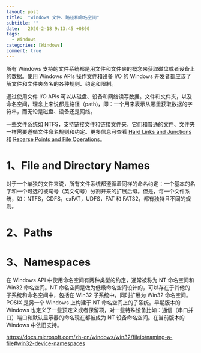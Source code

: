 ```yaml
---
layout: post
title:  "windows 文件、路径和命名空间"
subtitle: ""
date:   2020-2-18 9:13:45 +0800
tags:
  - Windows
categories: [Windows]
comment: true
---
```


所有 Windows 支持的文件系统都是用文件和文件夹的概念来获取磁盘或者设备上的数据。使用 Windows APIs 操作文件和设备 I/O 的 Windows 开发者都应该了解文件和文件夹命名的各种规则、约定和限制。

通过使用文件 I/O APIs 可以从磁盘、设备和网络读写数据。文件和文件夹，以及命名空间，理念上来说都是路径（path)，即：一个用来表示从哪里获取数据的字符串，而无论是磁盘、设备还是网络。

一些文件系统如 NTFS，支持链接文件和链接文件夹，它们和普通的文件、文件夹一样需要遵循文件命名规则和约定。更多信息可查看 [Hard Links and Junctions](https://docs.microsoft.com/zh-cn/windows/win32/fileio/hard-links-and-junctions) 和 [Reparse Points and File Operations](https://docs.microsoft.com/zh-cn/windows/win32/fileio/reparse-points-and-file-operations)。

# 1、File and Directory Names

对于一个单独的文件来说，所有文件系统都遵循着同样的命名约定：一个基本的名字和一个可选的被句号（英文句号）分割开来的扩展后缀。但是，每一个文件系统，如：NTFS，CDFS，exFAT，UDFS，FAT 和 FAT32，都有独特且不同的规则。

# 2、Paths

# 3、Namespaces

在 Windows API 中使用命名空间有两种类型的约定，通常被称为 NT 命名空间和 Win32 命名空间。NT 命名空间是做为低级命名空间设计的，可以存在于其他的子系统和命名空间中，包括在 Win32 子系统中，同时扩展为 Win32 命名空间。POSIX 是另一个 Windows 上构建于 NT 命名空间上的子系统。早期版本的 Windows 也定义了一些预定义或者保留项，对一些特殊设备比如：通信（串口并口）端口和默认显示器的命名现在都被成为 NT 设备命名空间。在当前版本的 Windows 中依旧支持。

https://docs.microsoft.com/zh-cn/windows/win32/fileio/naming-a-file#win32-device-namespaces






